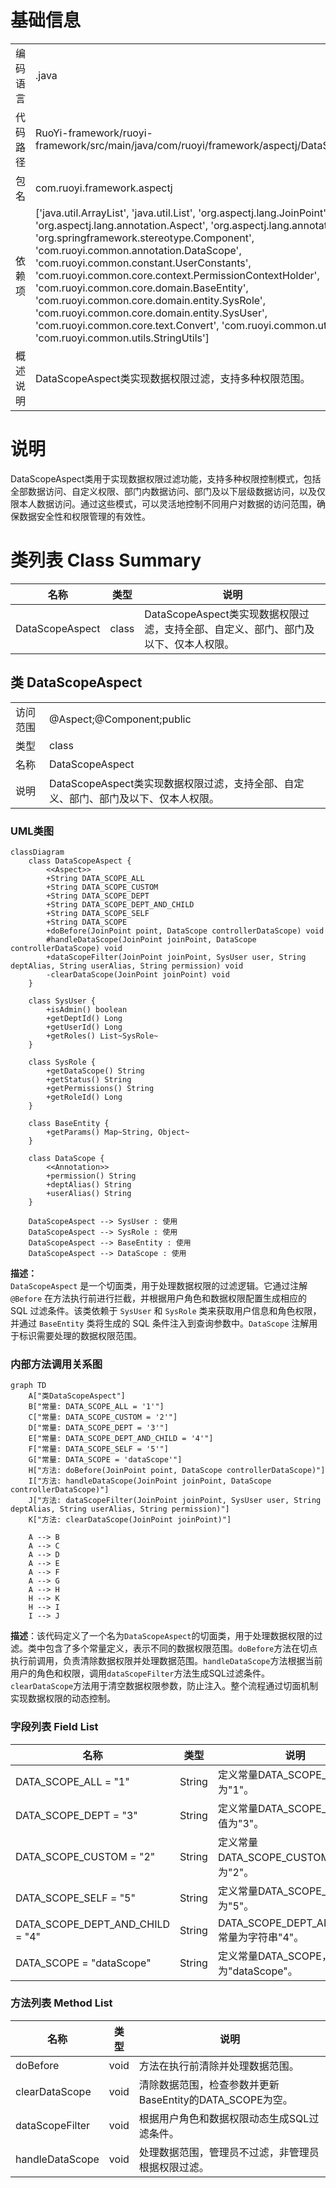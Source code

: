 # 基础信息

|      |      |
|------|------|
| 编码语言 | .java |
| 代码路径 | RuoYi-framework/ruoyi-framework/src/main/java/com/ruoyi/framework/aspectj/DataScopeAspect.java |
| 包名 | com.ruoyi.framework.aspectj |
| 依赖项 | ['java.util.ArrayList', 'java.util.List', 'org.aspectj.lang.JoinPoint', 'org.aspectj.lang.annotation.Aspect', 'org.aspectj.lang.annotation.Before', 'org.springframework.stereotype.Component', 'com.ruoyi.common.annotation.DataScope', 'com.ruoyi.common.constant.UserConstants', 'com.ruoyi.common.core.context.PermissionContextHolder', 'com.ruoyi.common.core.domain.BaseEntity', 'com.ruoyi.common.core.domain.entity.SysRole', 'com.ruoyi.common.core.domain.entity.SysUser', 'com.ruoyi.common.core.text.Convert', 'com.ruoyi.common.utils.ShiroUtils', 'com.ruoyi.common.utils.StringUtils'] |
| 概述说明 | DataScopeAspect类实现数据权限过滤，支持多种权限范围。 |

# 说明

DataScopeAspect类用于实现数据权限过滤功能，支持多种权限控制模式，包括全部数据访问、自定义权限、部门内数据访问、部门及以下层级数据访问，以及仅限本人数据访问。通过这些模式，可以灵活地控制不同用户对数据的访问范围，确保数据安全性和权限管理的有效性。

# 类列表 Class Summary

| 名称   | 类型  | 说明 |
|-------|------|-------------|
| DataScopeAspect | class | DataScopeAspect类实现数据权限过滤，支持全部、自定义、部门、部门及以下、仅本人权限。 |



## 类 DataScopeAspect

|      |      |
|------|------|
| 访问范围 | @Aspect;@Component;public |
| 类型 | class |
| 名称 | DataScopeAspect |
| 说明 | DataScopeAspect类实现数据权限过滤，支持全部、自定义、部门、部门及以下、仅本人权限。 |


### UML类图

```mermaid
classDiagram
    class DataScopeAspect {
        <<Aspect>>
        +String DATA_SCOPE_ALL
        +String DATA_SCOPE_CUSTOM
        +String DATA_SCOPE_DEPT
        +String DATA_SCOPE_DEPT_AND_CHILD
        +String DATA_SCOPE_SELF
        +String DATA_SCOPE
        +doBefore(JoinPoint point, DataScope controllerDataScope) void
        #handleDataScope(JoinPoint joinPoint, DataScope controllerDataScope) void
        +dataScopeFilter(JoinPoint joinPoint, SysUser user, String deptAlias, String userAlias, String permission) void
        -clearDataScope(JoinPoint joinPoint) void
    }

    class SysUser {
        +isAdmin() boolean
        +getDeptId() Long
        +getUserId() Long
        +getRoles() List~SysRole~
    }

    class SysRole {
        +getDataScope() String
        +getStatus() String
        +getPermissions() String
        +getRoleId() Long
    }

    class BaseEntity {
        +getParams() Map~String, Object~
    }

    class DataScope {
        <<Annotation>>
        +permission() String
        +deptAlias() String
        +userAlias() String
    }

    DataScopeAspect --> SysUser : 使用
    DataScopeAspect --> SysRole : 使用
    DataScopeAspect --> BaseEntity : 使用
    DataScopeAspect --> DataScope : 使用
```

**描述：**  
`DataScopeAspect` 是一个切面类，用于处理数据权限的过滤逻辑。它通过注解 `@Before` 在方法执行前进行拦截，并根据用户角色和数据权限配置生成相应的 SQL 过滤条件。该类依赖于 `SysUser` 和 `SysRole` 类来获取用户信息和角色权限，并通过 `BaseEntity` 类将生成的 SQL 条件注入到查询参数中。`DataScope` 注解用于标识需要处理的数据权限范围。


### 内部方法调用关系图

```mermaid
graph TD
    A["类DataScopeAspect"]
    B["常量: DATA_SCOPE_ALL = '1'"]
    C["常量: DATA_SCOPE_CUSTOM = '2'"]
    D["常量: DATA_SCOPE_DEPT = '3'"]
    E["常量: DATA_SCOPE_DEPT_AND_CHILD = '4'"]
    F["常量: DATA_SCOPE_SELF = '5'"]
    G["常量: DATA_SCOPE = 'dataScope'"]
    H["方法: doBefore(JoinPoint point, DataScope controllerDataScope)"]
    I["方法: handleDataScope(JoinPoint joinPoint, DataScope controllerDataScope)"]
    J["方法: dataScopeFilter(JoinPoint joinPoint, SysUser user, String deptAlias, String userAlias, String permission)"]
    K["方法: clearDataScope(JoinPoint joinPoint)"]

    A --> B
    A --> C
    A --> D
    A --> E
    A --> F
    A --> G
    A --> H
    H --> K
    H --> I
    I --> J
```

**描述**：该代码定义了一个名为`DataScopeAspect`的切面类，用于处理数据权限的过滤。类中包含了多个常量定义，表示不同的数据权限范围。`doBefore`方法在切点执行前调用，负责清除数据权限并处理数据范围。`handleDataScope`方法根据当前用户的角色和权限，调用`dataScopeFilter`方法生成SQL过滤条件。`clearDataScope`方法用于清空数据权限参数，防止注入。整个流程通过切面机制实现数据权限的动态控制。

### 字段列表 Field List

| 名称  | 类型  | 说明 |
|-------|-------|------|
| DATA_SCOPE_ALL = "1" | String | 定义常量DATA_SCOPE_ALL，值为"1"。 |
| DATA_SCOPE_DEPT = "3" | String | 定义常量DATA_SCOPE_DEPT，值为"3"。 |
| DATA_SCOPE_CUSTOM = "2" | String | 定义常量DATA_SCOPE_CUSTOM，值为"2"。 |
| DATA_SCOPE_SELF = "5" | String | 定义常量DATA_SCOPE_SELF，值为"5"。 |
| DATA_SCOPE_DEPT_AND_CHILD = "4" | String | DATA_SCOPE_DEPT_AND_CHILD常量为字符串"4"。 |
| DATA_SCOPE = "dataScope" | String | 定义常量DATA_SCOPE，值为"dataScope"。 |

### 方法列表 Method List

| 名称  | 类型  | 说明 |
|-------|-------|------|
| doBefore | void | 方法在执行前清除并处理数据范围。 |
| clearDataScope | void | 清除数据范围，检查参数并更新BaseEntity的DATA_SCOPE为空。 |
| dataScopeFilter | void | 根据用户角色和数据权限动态生成SQL过滤条件。 |
| handleDataScope | void | 处理数据范围，管理员不过滤，非管理员根据权限过滤。 |




